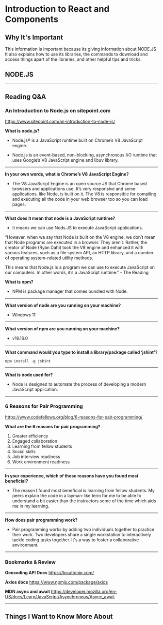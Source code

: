 # Introduction to React and Components

## Why It's Important

This information is important because its giving information about NODE.JS It also explains how to use its libraries, the commands to download and access things apart of the libraries, and other helpful tips and tricks.

## NODE.JS


-----------------

## Reading Q&A

### **An Introduction to Node.js on sitepoint.com**

<https://www.sitepoint.com/an-introduction-to-node-js/>

**What is node.js?**

- Node.js® is a JavaScript runtime built on Chrome’s V8 JavaScript engine.

- Node.js is an event-based, non-blocking, asynchronous I/O runtime that uses Google’s V8 JavaScript engine and libuv library.


---

**In your own words, what is Chrome’s V8 JavaScript Engine?**

- The V8 JavaScript Engine is an open source JS that Chrome based browsers and applications use. It’s very responsive and some applications, like Node, is built on it. The V8 is responsible for compiling and executing all the code in your web browser too so you can load pages. 


---

**What does it mean that node is a JavaScript runtime?**

- It means we can use Nods.JS to execute JavaScript applications. 

“However, when we say that Node is built on the V8 engine, we don’t mean that Node programs are executed in a browser. They aren’t. Rather, the creator of Node (Ryan Dahl) took the V8 engine and enhanced it with various features, such as a file system API, an HTTP library, and a number of operating system–related utility methods.

This means that Node.js is a program we can use to execute JavaScript on our computers. In other words, it’s a JavaScript runtime.” - The Reading



**What is npm?**

- NPM is package manager that comes bundled with Node.

---

**What version of node are you running on your machine?**

- Windows 11

---

**What version of npm are you running on your machine?**

- v18.16.0

---

**What command would you type to install a library/package called ‘jshint’?**

```
npm install -g jshint
```

---

**What is node used for?**

- Node is designed to automate the process of developing a modern JavaScript application. 

-----------------

### **6 Reasons for Pair Programming**

<https://www.codefellows.org/blog/6-reasons-for-pair-programming/>

**What are the 6 reasons for pair programming?**

1. Greater efficiency
2. Engaged collaboration
3. Learning from fellow students
4. Social skills
5. Job interview readiness
6. Work environment readiness

---

**In your experience, which of these reasons have you found most beneficial?**

- The reason I found most beneficial is learning from fellow students. My peers explain the code in a layman-like term for me to be able to understand a bit easier than the instructors some of the time which aids me in my learning.

---

**How does pair programming work?**

- Pair programming works by adding two individuals together to practice their work. Two developers share a single workstation to interactively tackle coding tasks together. It's a way to foster a collaborative environment. 

-----------------

### Bookmarks & Review

**Geocoding API Docs**
<https://locationiq.com/>

**Axios docs**
<https://www.npmjs.com/package/axios>

**MDN async and await**
<https://developer.mozilla.org/en-US/docs/Learn/JavaScript/Asynchronous/Async_await>

-----------------


## Things I Want to Know More About
